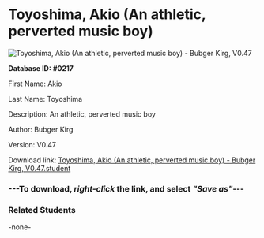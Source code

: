 # Toyoshima, Akio (An athletic, perverted music boy)

<img src="Files/Toyoshima, Akio (An athletic, perverted music boy).png" title="Toyoshima, Akio (An athletic, perverted music boy) - Bubger Kirg, V0.47">

**Database ID: #0217**

First Name: Akio

Last Name: Toyoshima

Description: An athletic, perverted music boy

Author: Bubger Kirg

Version: V0.47

Download link: <a href="https://raw.githubusercontent.com/Arbiter1223/Daigaku-Gurashi-Custom-Students/master/Files/Student Files/Toyoshima%2C%20Akio%20(An%20athletic%2C%20perverted%20music%20boy)%20-%20Bubger%20Kirg%2C%20V0.47.student">Toyoshima, Akio (An athletic, perverted music boy) - Bubger Kirg, V0.47.student</a>

### ---**To download, _right-click_ the link, and select _"Save as"_**---

### Related Students

-none-
